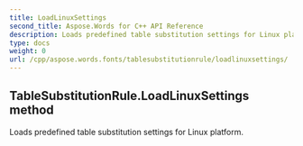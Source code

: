 ```yaml
---
title: LoadLinuxSettings
second_title: Aspose.Words for C++ API Reference
description: Loads predefined table substitution settings for Linux platform. 
type: docs
weight: 0
url: /cpp/aspose.words.fonts/tablesubstitutionrule/loadlinuxsettings/
---
```

## TableSubstitutionRule.LoadLinuxSettings method


Loads predefined table substitution settings for Linux platform. 

